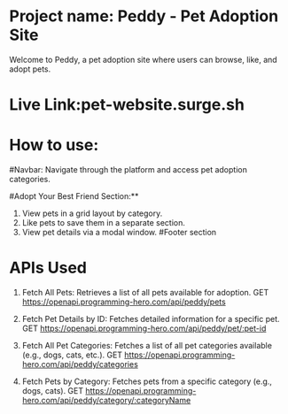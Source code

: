 # Project name: Peddy - Pet Adoption Site
Welcome to Peddy, a pet adoption site where users can browse, like, and adopt pets. 

# Live Link:pet-website.surge.sh

# How to use:
#Navbar:  Navigate through the platform and access pet adoption categories.

#Adopt Your Best Friend Section:**
1. View pets in a grid layout by category.
2. Like pets to save them in a separate section.
3. View pet details via a modal window.
#Footer section

# APIs Used
1. Fetch All Pets: Retrieves a list of all pets available for adoption.
GET https://openapi.programming-hero.com/api/peddy/pets

2. Fetch Pet Details by ID: Fetches detailed information for a specific pet.
GET https://openapi.programming-hero.com/api/peddy/pet/:pet-id

3. Fetch All Pet Categories: Fetches a list of all pet categories available (e.g., dogs, cats, etc.).
GET https://openapi.programming-hero.com/api/peddy/categories

4. Fetch Pets by Category: Fetches pets from a specific category (e.g., dogs, cats).
GET https://openapi.programming-hero.com/api/peddy/category/:categoryName 
